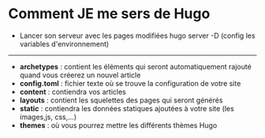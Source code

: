 # Comment JE me sers de Hugo

* Lancer son serveur avec les pages modifiées hugo server -D (config les variables d'environnement)

-------------------------------------------------------
* __archetypes__ : contient les éléments qui seront automatiquement rajouté quand vous créerez un nouvel article
* __config.toml__ : fichier texte où se trouve la configuration de votre site
* __content__ : contiendra vos articles
* __layouts__ : contient les squelettes des pages qui seront générés
* __static__ : contiendra les données statiques ajoutées à votre site (les images,js, css,…)
* __themes__ : où vous pourrez mettre les différents thèmes Hugo
